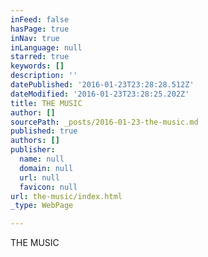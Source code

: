 ```yaml
---
inFeed: false
hasPage: true
inNav: true
inLanguage: null
starred: true
keywords: []
description: ''
datePublished: '2016-01-23T23:28:28.512Z'
dateModified: '2016-01-23T23:28:25.202Z'
title: THE MUSIC
author: []
sourcePath: _posts/2016-01-23-the-music.md
published: true
authors: []
publisher:
  name: null
  domain: null
  url: null
  favicon: null
url: the-music/index.html
_type: WebPage

---
```

THE MUSIC